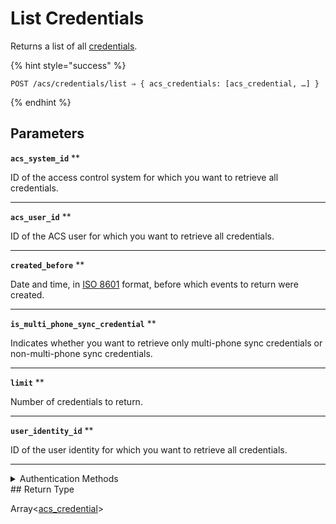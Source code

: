 # List Credentials

Returns a list of all [credentials](../../../capability-guides/access-systems/managing-credentials.md).

{% hint style="success" %}
```
POST /acs/credentials/list ⇒ { acs_credentials: [acs_credential, …] }
```
{% endhint %}

## Parameters

**`acs_system_id`** **

ID of the access control system for which you want to retrieve all credentials.

---

**`acs_user_id`** **

ID of the ACS user for which you want to retrieve all credentials.

---

**`created_before`** **

Date and time, in [ISO 8601](https://www.iso.org/iso-8601-date-and-time-format.html) format, before which events to return were created.

---

**`is_multi_phone_sync_credential`** **

Indicates whether you want to retrieve only multi-phone sync credentials or non-multi-phone sync credentials.

---

**`limit`** **

Number of credentials to return.

---

**`user_identity_id`** **

ID of the user identity for which you want to retrieve all credentials.

---


<details>

<summary>Authentication Methods</summary>

- API key
- Client session token
- Personal access token
  <br>Must also include the `seam-workspace` header in the request.
</details>
## Return Type

Array<[acs\_credential](./)>
